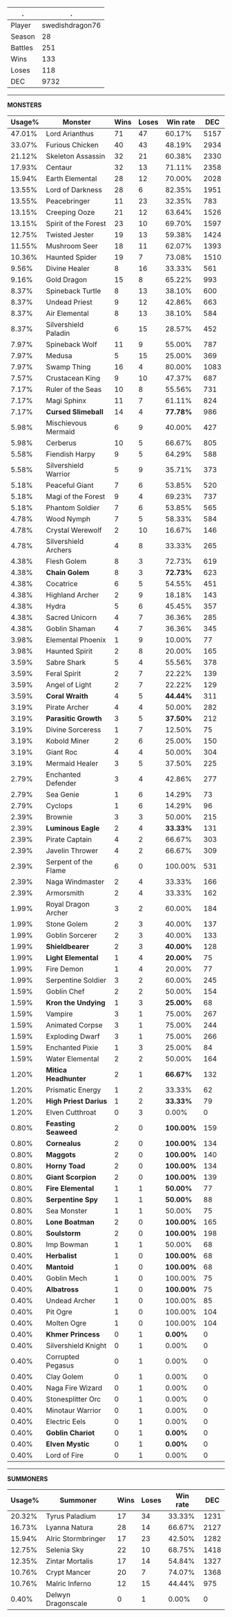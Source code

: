 .|.
|-|-
Player|swedishdragon76
Season|28
Battles|251
Wins|133
Loses|118
DEC|9732

---
**MONSTERS**

Usage%|Monster|Wins|Loses|Win rate|DEC|
-|-|-|-|-|-|
47.01%|Lord Arianthus|71|47|60.17%|5157|
33.07%|Furious Chicken|40|43|48.19%|2934|
21.12%|Skeleton Assassin|32|21|60.38%|2330|
17.93%|Centaur|32|13|71.11%|2358|
15.94%|Earth Elemental|28|12|70.00%|2028|
13.55%|Lord of Darkness|28|6|82.35%|1951|
13.55%|Peacebringer|11|23|32.35%|783|
13.15%|Creeping Ooze|21|12|63.64%|1526|
13.15%|Spirit of the Forest|23|10|69.70%|1597|
12.75%|Twisted Jester|19|13|59.38%|1424|
11.55%|Mushroom Seer|18|11|62.07%|1393|
10.36%|Haunted Spider|19|7|73.08%|1510|
9.56%|Divine Healer|8|16|33.33%|561|
9.16%|Gold Dragon|15|8|65.22%|993|
8.37%|Spineback Turtle|8|13|38.10%|600|
8.37%|Undead Priest|9|12|42.86%|663|
8.37%|Air Elemental|8|13|38.10%|584|
8.37%|Silvershield Paladin|6|15|28.57%|452|
7.97%|Spineback Wolf|11|9|55.00%|787|
7.97%|Medusa|5|15|25.00%|369|
7.97%|Swamp Thing|16|4|80.00%|1083|
7.57%|Crustacean King|9|10|47.37%|687|
7.17%|Ruler of the Seas|10|8|55.56%|731|
7.17%|Magi Sphinx|11|7|61.11%|824|
7.17%|**Cursed Slimeball**|14|4|**77.78%**|986|
5.98%|Mischievous Mermaid|6|9|40.00%|427|
5.98%|Cerberus|10|5|66.67%|805|
5.58%|Fiendish Harpy|9|5|64.29%|588|
5.58%|Silvershield Warrior|5|9|35.71%|373|
5.18%|Peaceful Giant|7|6|53.85%|520|
5.18%|Magi of the Forest|9|4|69.23%|737|
5.18%|Phantom Soldier|7|6|53.85%|565|
4.78%|Wood Nymph|7|5|58.33%|584|
4.78%|Crystal Werewolf|2|10|16.67%|146|
4.78%|Silvershield Archers|4|8|33.33%|265|
4.38%|Flesh Golem|8|3|72.73%|619|
4.38%|**Chain Golem**|8|3|**72.73%**|623|
4.38%|Cocatrice|6|5|54.55%|451|
4.38%|Highland Archer|2|9|18.18%|143|
4.38%|Hydra|5|6|45.45%|357|
4.38%|Sacred Unicorn|4|7|36.36%|285|
4.38%|Goblin Shaman|4|7|36.36%|345|
3.98%|Elemental Phoenix|1|9|10.00%|77|
3.98%|Haunted Spirit|2|8|20.00%|165|
3.59%|Sabre Shark|5|4|55.56%|378|
3.59%|Feral Spirit|2|7|22.22%|139|
3.59%|Angel of Light|2|7|22.22%|129|
3.59%|**Coral Wraith**|4|5|**44.44%**|311|
3.19%|Pirate Archer|4|4|50.00%|282|
3.19%|**Parasitic Growth**|3|5|**37.50%**|212|
3.19%|Divine Sorceress|1|7|12.50%|75|
3.19%|Kobold Miner|2|6|25.00%|150|
3.19%|Giant Roc|4|4|50.00%|304|
3.19%|Mermaid Healer|3|5|37.50%|225|
2.79%|Enchanted Defender|3|4|42.86%|277|
2.79%|Sea Genie|1|6|14.29%|73|
2.79%|Cyclops|1|6|14.29%|96|
2.39%|Brownie|3|3|50.00%|215|
2.39%|**Luminous Eagle**|2|4|**33.33%**|131|
2.39%|Pirate Captain|4|2|66.67%|303|
2.39%|Javelin Thrower|4|2|66.67%|309|
2.39%|Serpent of the Flame|6|0|100.00%|531|
2.39%|Naga Windmaster|2|4|33.33%|166|
2.39%|Armorsmith|2|4|33.33%|162|
1.99%|Royal Dragon Archer|3|2|60.00%|184|
1.99%|Stone Golem|2|3|40.00%|137|
1.99%|Goblin Sorcerer|2|3|40.00%|133|
1.99%|**Shieldbearer**|2|3|**40.00%**|128|
1.99%|**Light Elemental**|1|4|**20.00%**|75|
1.99%|Fire Demon|1|4|20.00%|77|
1.99%|Serpentine Soldier|3|2|60.00%|245|
1.59%|Goblin Chef|2|2|50.00%|154|
1.59%|**Kron the Undying**|1|3|**25.00%**|68|
1.59%|Vampire|3|1|75.00%|267|
1.59%|Animated Corpse|3|1|75.00%|244|
1.59%|Exploding Dwarf|3|1|75.00%|266|
1.59%|Enchanted Pixie|1|3|25.00%|84|
1.59%|Water Elemental|2|2|50.00%|164|
1.20%|**Mitica Headhunter**|2|1|**66.67%**|132|
1.20%|Prismatic Energy|1|2|33.33%|62|
1.20%|**High Priest Darius**|1|2|**33.33%**|79|
1.20%|Elven Cutthroat|0|3|0.00%|0|
0.80%|**Feasting Seaweed**|2|0|**100.00%**|159|
0.80%|**Cornealus**|2|0|**100.00%**|134|
0.80%|**Maggots**|2|0|**100.00%**|140|
0.80%|**Horny Toad**|2|0|**100.00%**|134|
0.80%|**Giant Scorpion**|2|0|**100.00%**|139|
0.80%|**Fire Elemental**|1|1|**50.00%**|77|
0.80%|**Serpentine Spy**|1|1|**50.00%**|88|
0.80%|Sea Monster|1|1|50.00%|75|
0.80%|**Lone Boatman**|2|0|**100.00%**|165|
0.80%|**Soulstorm**|2|0|**100.00%**|198|
0.80%|Imp Bowman|1|1|50.00%|68|
0.40%|**Herbalist**|1|0|**100.00%**|68|
0.40%|**Mantoid**|1|0|**100.00%**|68|
0.40%|Goblin Mech|1|0|100.00%|75|
0.40%|**Albatross**|1|0|**100.00%**|75|
0.40%|Undead Archer|1|0|100.00%|85|
0.40%|Pit Ogre|1|0|100.00%|104|
0.40%|Molten Ogre|1|0|100.00%|104|
0.40%|**Khmer Princess**|0|1|**0.00%**|0|
0.40%|Silvershield Knight|0|1|0.00%|0|
0.40%|Corrupted Pegasus|0|1|0.00%|0|
0.40%|Clay Golem|0|1|0.00%|0|
0.40%|Naga Fire Wizard|0|1|0.00%|0|
0.40%|Stonesplitter Orc|0|1|0.00%|0|
0.40%|Minotaur Warrior|0|1|0.00%|0|
0.40%|Electric Eels|0|1|0.00%|0|
0.40%|**Goblin Chariot**|0|1|**0.00%**|0|
0.40%|**Elven Mystic**|0|1|**0.00%**|0|
0.40%|Lord of Fire|0|1|0.00%|0|

---
**SUMMONERS**

Usage%|Summoner|Wins|Loses|Win rate|DEC|
-|-|-|-|-|-|
20.32%|Tyrus Paladium|17|34|33.33%|1231|
16.73%|Lyanna Natura|28|14|66.67%|2127|
15.94%|Alric Stormbringer|17|23|42.50%|1282|
12.75%|Selenia Sky|22|10|68.75%|1418|
12.35%|Zintar Mortalis|17|14|54.84%|1327|
10.76%|Crypt Mancer|20|7|74.07%|1368|
10.76%|Malric Inferno|12|15|44.44%|975|
0.40%|Delwyn Dragonscale|0|1|0.00%|0|

